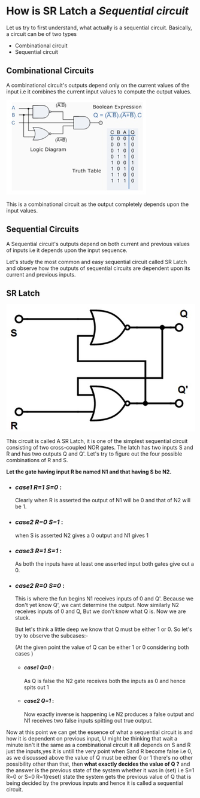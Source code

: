 # How is SR Latch a *Sequential circuit*

Let us try to first understand, what actually is a sequential circuit. Basically, a circuit can be of two types 

* Combinational circuit
* Sequential circuit

## Combinational Circuits

A combinational circuit's outputs depend only on the current values of the input i.e it combines the current input values to compute the output values.

![Image of Combinational circuit](images/combinational_circuit.jpg)

This is a combinational circuit as the output completely depends upon the input values.

## Sequential Circuits

A Sequential circuit's outputs depend on both current and previous values of inputs i.e it depends upon the input sequence.

Let's study the most common and easy sequential circuit called SR Latch and observe how the outputs of sequential circuits are dependent upon its current and previous inputs.

## SR Latch

![Image of Combinational circuit](images/SR_latch.jpg)

This circuit is called A SR Latch, it is one of the simplest sequential circuit consisting of two cross-coupled NOR gates. The latch has two inputs S and R and has two outputs Q and Q'. Let's try to figure out the four possible combinations of R and S. 

**Let the gate having  input R be named N1 and that having S be N2.**

* ### *case1 R=1 S=0* :

    Clearly when R is asserted the output of N1 will be 0 and that of N2 will be 1.

* ### *case2 R=0 S=1* :

    when S is asserted  N2 gives a 0 output and N1 gives 1

* ### *case3 R=1 S=1* :

    As both the inputs have at least one asserted input both gates give out a 0.

* ### *case2 R=0 S=0* :

    This is where the fun begins N1 receives inputs of 0 and Q'. Because we don't yet know Q', we cant determine the output. Now similarly N2 receives inputs of 0 and Q, But we don't know what Q is. Now we are stuck.

    But let's think a little deep we know that Q must be either 1 or 0. So let's try to observe the subcases:-

    (At the given point the value of Q can be either 1 or 0 considering both cases )

    * #### *case1 Q=0* :
        As Q is false the N2 gate receives both the inputs as 0 and hence spits out 1 

    * #### *case2 Q=1* :
         Now exactly inverse is happening i.e  N2 produces a false output and N1 receives two false inputs spitting out true output.
         


Now at this point we can get the essence of what a sequential circuit is and how it is dependent on previous input, U might be thinking that wait a minute isn't it the same as a combinational circuit it all depends on S and R just the inputs,yes it is untill the very point when Sand R become false i.e 0, as we discussed above the value of Q must be either 0 or 1 there's no other possibility other than that, then **what exactly decides the value of Q ?** and the answer is the previous state of the system whether it was in (set) i.e S=1 R=0 or S=0 R=1(reset) state the system gets the previous value of Q that is being decided by the previous inputs and hence it is called a sequential circuit. 



